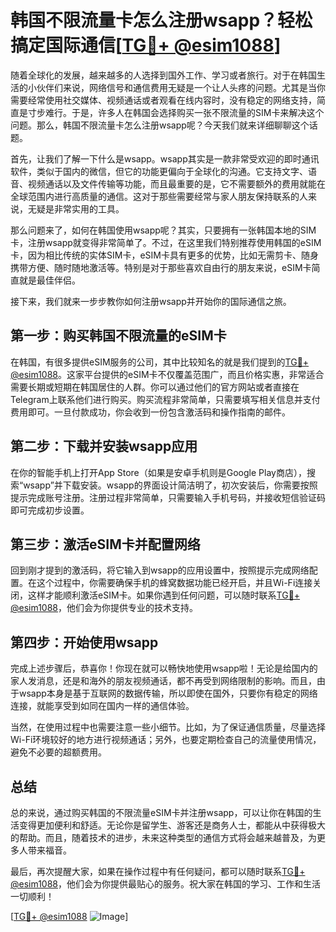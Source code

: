 # 韩国不限流量卡怎么注册wsapp？轻松搞定国际通信[[TG💪+ @esim1088](https://t.me/s/esim1088)]

随着全球化的发展，越来越多的人选择到国外工作、学习或者旅行。对于在韩国生活的小伙伴们来说，网络信号和通信费用无疑是一个让人头疼的问题。尤其是当你需要经常使用社交媒体、视频通话或者观看在线内容时，没有稳定的网络支持，简直是寸步难行。于是，许多人在韩国会选择购买一张不限流量的SIM卡来解决这个问题。那么，韩国不限流量卡怎么注册wsapp呢？今天我们就来详细聊聊这个话题。

首先，让我们了解一下什么是wsapp。wsapp其实是一款非常受欢迎的即时通讯软件，类似于国内的微信，但它的功能更偏向于全球化的沟通。它支持文字、语音、视频通话以及文件传输等功能，而且最重要的是，它不需要额外的费用就能在全球范围内进行高质量的通信。这对于那些需要经常与家人朋友保持联系的人来说，无疑是非常实用的工具。

那么问题来了，如何在韩国使用wsapp呢？其实，只要拥有一张韩国本地的SIM卡，注册wsapp就变得非常简单了。不过，在这里我们特别推荐使用韩国的eSIM卡，因为相比传统的实体SIM卡，eSIM卡具有更多的优势，比如无需剪卡、随身携带方便、随时随地激活等。特别是对于那些喜欢自由行的朋友来说，eSIM卡简直就是最佳伴侣。

接下来，我们就来一步步教你如何注册wsapp并开始你的国际通信之旅。

## 第一步：购买韩国不限流量的eSIM卡

在韩国，有很多提供eSIM服务的公司，其中比较知名的就是我们提到的[TG💪+ @esim1088](https://t.me/s/esim1088)。这家平台提供的eSIM卡不仅覆盖范围广，而且价格实惠，非常适合需要长期或短期在韩国居住的人群。你可以通过他们的官方网站或者直接在Telegram上联系他们进行购买。购买流程非常简单，只需要填写相关信息并支付费用即可。一旦付款成功，你会收到一份包含激活码和操作指南的邮件。

## 第二步：下载并安装wsapp应用

在你的智能手机上打开App Store（如果是安卓手机则是Google Play商店），搜索“wsapp”并下载安装。wsapp的界面设计简洁明了，初次安装后，你需要按照提示完成账号注册。注册过程非常简单，只需要输入手机号码，并接收短信验证码即可完成初步设置。

## 第三步：激活eSIM卡并配置网络

回到刚才提到的激活码，将它输入到wsapp的应用设置中，按照提示完成网络配置。在这个过程中，你需要确保手机的蜂窝数据功能已经开启，并且Wi-Fi连接关闭，这样才能顺利激活eSIM卡。如果你遇到任何问题，可以随时联系[TG💪+ @esim1088](https://t.me/s/esim1088)，他们会为你提供专业的技术支持。

## 第四步：开始使用wsapp

完成上述步骤后，恭喜你！你现在就可以畅快地使用wsapp啦！无论是给国内的家人发消息，还是和海外的朋友视频通话，都不再受到网络限制的影响。而且，由于wsapp本身是基于互联网的数据传输，所以即使在国外，只要你有稳定的网络连接，就能享受到如同在国内一样的通信体验。

当然，在使用过程中也需要注意一些小细节。比如，为了保证通信质量，尽量选择Wi-Fi环境较好的地方进行视频通话；另外，也要定期检查自己的流量使用情况，避免不必要的超额费用。

## 总结

总的来说，通过购买韩国的不限流量eSIM卡并注册wsapp，可以让你在韩国的生活变得更加便利和舒适。无论你是留学生、游客还是商务人士，都能从中获得极大的帮助。而且，随着技术的进步，未来这种类型的通信方式将会越来越普及，为更多人带来福音。

最后，再次提醒大家，如果在操作过程中有任何疑问，都可以随时联系[TG💪+ @esim1088](https://t.me/s/esim1088)，他们会为你提供最贴心的服务。祝大家在韩国的学习、工作和生活一切顺利！

[[TG💪+ @esim1088](https://t.me/s/esim1088) ![Image](https://i.postimg.cc/4NQfJmqS/Snipaste-2025-05-13-00-14-12.png)]